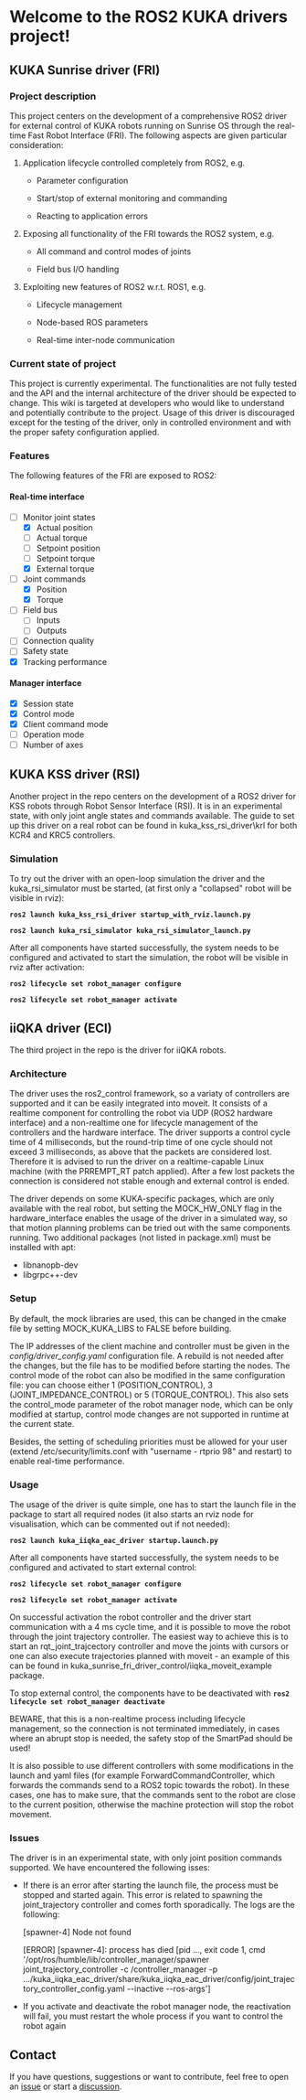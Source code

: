 # Welcome to the ROS2 KUKA drivers project!

## KUKA Sunrise driver (FRI)

### Project description

This project centers on the development of a comprehensive ROS2 driver for external control of KUKA robots running on Sunrise OS through the real-time Fast Robot Interface (FRI). The following aspects are given particular consideration:

1. Application lifecycle controlled completely from ROS2, e.g.
   
   - Parameter configuration
   
   - Start/stop of external monitoring and commanding 
   
   - Reacting to application errors

2. Exposing all functionality of the FRI towards the ROS2 system, e.g.
   
   - All command and control modes of joints
   
   - Field bus I/O handling

3. Exploiting new features of ROS2 w.r.t. ROS1, e.g.
   
   - Lifecycle management
   
   - Node-based ROS parameters
   
   - Real-time inter-node communication

### Current state of project

This project is currently experimental. The functionalities are not fully tested and the API and the internal architecture of the driver should be expected to change. This wiki is targeted at developers who would like to understand and potentially contribute to the project. Usage of this driver is discouraged except for the testing of the driver, only in controlled environment and with the proper safety configuration applied.

### Features

The following features of the FRI are exposed to ROS2:

#### Real-time interface

- [ ] Monitor joint states
  - [x] Actual position
  - [ ] Actual torque
  - [ ] Setpoint position
  - [ ] Setpoint torque
  - [x] External torque
- [ ] Joint commands
  - [x] Position
  - [x] Torque
- [ ] Field bus
  - [ ] Inputs
  - [ ] Outputs
- [ ] Connection quality
- [ ] Safety state
- [x] Tracking performance

#### Manager interface

- [x] Session state
- [x] Control mode
- [x] Client command mode
- [ ] Operation mode
- [ ] Number of axes

## KUKA KSS driver (RSI)

Another project in the repo centers on the development of a ROS2 driver for KSS robots through Robot Sensor Interface (RSI). It is in an experimental state, with only joint angle states and commands available. The guide to set up this driver on a real robot can be found in kuka_kss_rsi_driver\krl for both KCR4 and KRC5 controllers.

### Simulation

To try out the driver with an open-loop simulation the driver and the kuka_rsi_simulator must be started, (at first only a "collapsed" robot will be visible in rviz):

**`ros2 launch kuka_kss_rsi_driver startup_with_rviz.launch.py`**

**`ros2 launch kuka_rsi_simulator kuka_rsi_simulator_launch.py`**

After all components have started successfully, the system needs to be configured and activated to start the simulation, the robot will be visible in rviz after activation:

**`ros2 lifecycle set robot_manager configure`**

**`ros2 lifecycle set robot_manager activate`**

## iiQKA driver (ECI)

The third project in the repo is the driver for iiQKA robots. 

### Architecture

The driver uses the ros2_control framework, so a variaty of controllers are supported and it can be easily integrated into moveit. It consists of a realtime component for controlling the robot via UDP (ROS2 hardware interface) and a non-realtime one for lifecycle management of the controllers and the hardware interface. The driver supports a control cycle time of 4 milliseconds, but the round-trip time of one cycle should not exceed 3 milliseconds, as above that the packets are considered lost. Therefore it is advised to run the driver on a realtime-capable Linux machine (with the PRREMPT_RT patch applied). After a few lost packets the connection is considered not stable enough and external control is ended.

The driver depends on some KUKA-specific packages, which are only available with the real robot, but setting the MOCK_HW_ONLY flag in the hardware_interface enables the usage of the driver in a simulated way, so that motion planning problems can be tried out with the same components running.
Two additional packages (not listed in package.xml) must be installed with apt:
- libnanopb-dev
- libgrpc++-dev

### Setup

By default, the mock libraries are used, this can be changed in the cmake file by setting MOCK_KUKA_LIBS to FALSE before building.

The IP addresses of the client machine and controller must be given in the *config/driver_config.yaml* configuration file. A rebuild is not needed after the changes, but the file has to be modified before starting the nodes. The control mode of the robot can also be modified in the same configuration file: you can choose either 1 (POSITION_CONTROL), 3 (JOINT_IMPEDANCE_CONTROL) or 5 (TORQUE_CONTROL). This also sets the control_mode parameter of the robot manager node, which can be only modified at startup, control mode changes are not supported in runtime at the current state.

Besides, the setting of scheduling priorities must be allowed for your user (extend /etc/security/limits.conf with "username	 -	 rtprio		 98" and restart) to enable real-time performance.

### Usage

The usage of the driver is quite simple, one has to start the launch file in the package to start all required nodes (it also starts an rviz node for visualisation, which can be commented out if not needed):

**`ros2 launch kuka_iiqka_eac_driver startup.launch.py`**

After all components have started successfully, the system needs to be configured and activated to start external control:

**`ros2 lifecycle set robot_manager configure`**


**`ros2 lifecycle set robot_manager activate`**

On successful activation the robot controller and the driver start communication with a 4 ms cycle time, and it is possible to move the robot through the joint trajectory controller. The easiest way to achieve this is to start an rqt_joint_trajcectory controller and move the joints with cursors or one can also execute trajectories planned with moveit - an example of this can be found in kuka_sunrise_fri_driver_control/iiqka_moveit_example package.

To stop external control, the components have to be deactivated with **`ros2 lifecycle set robot_manager deactivate`**

BEWARE, that this is a non-realtime process including lifecycle management, so the connection is not terminated immediately, in cases where an abrupt stop is needed, the safety stop of the SmartPad should be used!

It is also possible to use different controllers with some modifications in the launch and yaml files (for example ForwardCommandController, which forwards the commands send to a ROS2 topic towards the robot). In these cases, one has to make sure, that the commands sent to the robot are close to the current position, otherwise the machine protection will stop the robot movement.

### Issues

The driver is in an experimental state, with only joint position commands supported. We have encountered the following isses:
- If there is an error after starting the launch file, the process must be stopped and started again. This error is related to spawning the joint_trajectory controller and comes forth sporadically.
The logs are the following:

    [spawner-4] Node not found

    [ERROR] [spawner-4]: process has died [pid ..., exit code 1, cmd '/opt/ros/humble/lib/controller_manager/spawner joint_trajectory_controller -c /controller_manager -p .../kuka_iiqka_eac_driver/share/kuka_iiqka_eac_driver/config/joint_trajectory_controller_config.yaml --inactive --ros-args']

- If you activate and deactivate the robot manager node, the reactivation will fail, you must restart the whole process if you want to control the robot again



## Contact

If you have questions, suggestions or want to contribute, feel free to open an [issue](https://github.com/kroshu/ros2_kuka_sunrise_fri_driver/issues) or start a [discussion](https://github.com/kroshu/ros2_kuka_sunrise_fri_driver/discussions).

